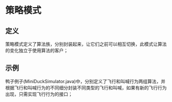 # 策略模式

## 定义

策略模式定义了算法族，分别封装起来，让它们之前可以相互切换，此模式让算法的变化独立于使用算法的客户；

## 示例

鸭子例子(MiniDuckSimulator.java)中，分别定义了飞行和叫喊行为两组算法，并根据飞行和叫喊行为的不同细分封装不同类型的飞行和叫喊，如果有新的飞行行为出现，只需实现飞行行为的接口；

